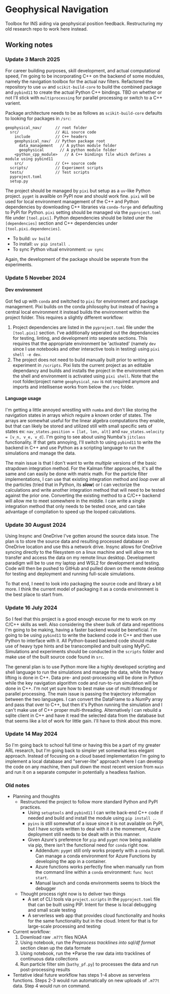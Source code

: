 # Geophysical Navigation

Toolbox for INS aiding via geophysical position feedback. Restructuring my old research repo to work here instead.

## Working notes

### Update 3 March 2025

For career building purposes, skill development, and actual computational speed, I'm going to be incorporating C++ on the backend of some modules, namely the navigation toolbox for the actual nav filters. Refactored the repository to use `uv` and `scikit-build-core` to build the combined package and `pybind11` to create the actual Python C++ bindings. TBD on whether or not I'll stick with `multiprocessing` for parallel processing or switch to a C++ varient.

Package architecture needs to be as follows as `scikit-build-core` defaults to looking for packages in `/src`:

```plaintext
geophysical_nav/      // root folder
  src/                // ALL source code
    include           // C++ headers
    geophysical_nav/  // Python package root
      data_management   // A python module folder
      geophysical       // A python module folder
    <python_cpp_module>   // A C++ bindings file which defines a module using pybind11
    src/              // C++ source code
  scripts/            // Experiment scripts
  tests/              // Test scripts
  pyproject.toml
  setup.py
```

The project should be managed by `pixi` but setup as a `uv`-like Python project. `pygmt` is availble on PyPI now and should work fine. `pixi` will be used for local environment management of the C++ and Python dependencies by downloading C++ libraries via `conda-forge` and defaulting to PyPi for Python. `pixi` setting should be managed via the `pyproject.toml` file under `[tool.pixi]`. Python dependencies should be listed uner the `[dependencies]` section and C++ dependencies under `[tool.pixi.dependencies]`.

* To build: `uv build`
* To install: `uv pip install .`
* To sync Python vitual environment: `uv sync`

Again, the development of the package should be seperate from the experiments.

### Update 5 Noveber 2024

#### Dev environment

Got fed up with `conda` and switched to `pixi` for environment and package management. Pixi builds on the conda philosophy but instead of having a central local environment it instead builds the environment within the project folder. This requires a slightly different workflow:

1. Project dependencies are listed in the `pyproject.toml` file under the `[tool.pixi]` section. I've additionally seperated out the dependancies for testing, linting, and development into seperate sections. This requires that the appropriate environment be 'activated' (namely `dev` since I use notebooks and other interactive tools in testing) using `pixi shell -e dev`.
2. The project does not need to build manually built prior to writing an experiment in `/scripts`. Pixi lists the current project as an editable dependancy and builds and installs the project in the environment when the shell and environment is activated using `pixi shell`. Note that the root folder/project name `geophysical_nav` is not required anymore and imports and intellisense works from below the `/src` folder.

#### Language usage

I'm getting a little annoyed wrestling with `numba` and don't like storing the navigation states in arrays which require a known order of states. The arrays are somewhat useful for the linear algebra computations they enable, but that can likely be stored and utilized still with small specific sets of states ex: `nav_states.position = [lat, lon, alt]` and `nav_states.velocity = [v_n, v_e, v_d]`. I'm going to see about using Numba's `jitclass` functionality. If that gets annoying, I'll switch to using `pybind11` to write the backend in C++ and use Python as a scripting language to run the simulations and manage the data.

The main issue is that I don't want to write *multiple* versions of the basic strapdown integration method. For the Kalman filter approaches, it's all the same and can easily be done with matrix math. For the particle filter implementations, I can use that existing integration method and *loop* over all the particles (tried that in Python, its ***slow***) or I can vectorize the calculations and write another integration method that will need to be tested against the prior one. Converting the existing method to a C/C++ backend will allow me to meet somewhere in the middle. I can write a single integration method that only needs to be tested once, and can take advantage of compilation to speed up the looped calculations.

### Update 30 August 2024

Using Insync and OneDrive I've gotten around the source data issue. The plan is to store the source data and resulting processed database on OneDrive location and use this a network drive. Insync allows for OneDrive syncing directly to the filesystem on a linux machine and will allow me to transfer and access the data on my remote linux desktop. Development paradigm will be to use my laptop and WSL2 for development and testing. Code will then be pushed to GitHub and pulled down on the remote desktop for testing and deployment and running full-scale simulations.

To that end, I need to look into packaging the source code and library a bit more. I think the current model of packaging it as a conda environment is the best place to start from.

### Update 16 July 2024

So I feel that this project is a good enough excuse for me to work on my C/C++ skills as well. Also considering the sheer bulk of data and repetitions I'm going to be making, having a faster backend would be beneficial. I'm going to be using `pybind11` to write the backend code in C++ and then use Python to interface with it. All Python-based backend code should make use of heavy type hints and be transcompiled and built using MyPyC. Simulations and experiments should be conducted in the `scripts` folder and make use of the built source code found in `src`.

The general plan is to use Python more like a highly developed scripting and shell language to run the simulations and manage the data, while the heavy lifting is done in C++. Data pre- and post-processing will be done in Python while the key navigation algorithm code and run-to-run simulation will be done in C++. I'm not yet sure how to best make use of multi threading or parallel processing. The main issue is passing the trajectory information between the two languages. I can convert the DataFrame to a NumPy array and pass that over to C++, but then it's Python running the simulation and I can't make use of C++ proper multi-threading. Alternatively I can rebuild a sqlite client in C++ and have it read the selected data from the database but that seems like a lot of work for little gain. I'll have to think about this more.

### Update 14 May 2024

So I'm going back to school full time or having this be a part of my greater ARL research, but I'm going back to simpler yet somewhat less elegant approach. Instead of focusing on a cloud based implementation I'm going to implement a local database and "server-lite" approach where I can develop the code on any machine, then pull down the most recent version from `main` and run it on a separate computer in potentially a headless fashion.

### Old notes

* Planning and thoughts
  * Restructured the project to follow more standard Python and PyPI practices.
    * Using `setuptools` and `pybind11` I can write back-end C++ code if needed and build and install the module using `pip install .`.
    * `pyins` is still somewhat of a issue since it is not available on PyPI, but I have scripts written to deal with it a the momement, Azure deployment still needs to be dealt with in this manner.
    * Given Azure's preference for `pip` and `pygmt` now being available via pip, there isn't the functional need for `conda` right now.
      * Addendum: `pygmt` still only works properly with a `conda` install. Can manage a conda environment for Azure Functions by developing the app in a container.
      * Azure functions works perfectly fine when manually run from the command line within a `conda` environment: `func host start`.
      * Manual launch and conda environments seems to block the debugger
  * Thought process right now is to deliver two things
    * A set of CLI tools via `project.scripts` in the `pyproject.toml` file that can be built using PIP. Intent for these is local debugging and small scale testing
    * A serverless web app that provides cloud functionality and hooks for the same functionality but in the cloud. Intent for that is for large-scale processing and testing
* Current workflow:
  1. Download raw `.m77t` files NOAA
  2. Using notebook, run the *Preprocess tracklines into sql/df format* section clean up the data formate
  3. Using notebook, run the *Parse the raw data into tracklines of continuous data collections
  4. Run particle filter sim (`bathy_pf.py`) to processes the data and run post-processing results
* Tentative ideal future workflow has steps 1-4 above as serverless functions. Steps 2-3 would run automatically on new uploads of `.m77t` data. Step 4 would run on command.
  